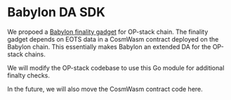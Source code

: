 # Babylon DA SDK

We propoed a [Babylon finality gadget](https://github.com/ethereum-optimism/specs/discussions/218) for OP-stack chain. The finality gadget depends on EOTS data in a CosmWasm contract deployed on the Babylon chain. This essentially makes Babylon an extended DA for the OP-stack chains.

We will modify the OP-stack codebase to use this Go module for additional finalty checks.

In the future, we will also move the CosmWasm contract code here.